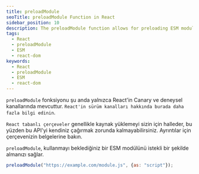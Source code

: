 ```yaml
---
title: preloadModule
seoTitle: preloadModule Function in React
sidebar_position: 10
description: The preloadModule function allows for preloading ESM modules. This guide explores its usage and parameters.
tags: 
  - React
  - preloadModule
  - ESM
  - react-dom
keywords: 
  - React
  - preloadModule
  - ESM
  - react-dom
---
```

`preloadModule` fonksiyonu şu anda yalnızca React'in Canary ve deneysel kanallarında mevcuttur. `React'in sürüm kanalları hakkında burada daha fazla bilgi edinin`.





`React tabanlı çerçeveler` genellikle kaynak yüklemeyi sizin için halleder, bu yüzden bu API'yi kendiniz çağırmak zorunda kalmayabilirsiniz. Ayrıntılar için çerçevenizin belgelerine bakın.





`preloadModule`, kullanmayı beklediğiniz bir ESM modülünü istekli bir şekilde almanızı sağlar.

```js
preloadModule("https://example.com/module.js", {as: "script"});
```